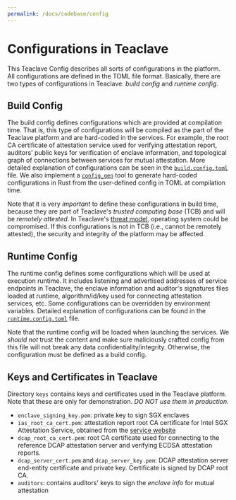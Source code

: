 ```yaml
---
permalink: /docs/codebase/config
---
```


# Configurations in Teaclave

This Teaclave Config describes all sorts of configurations in the platform. All
configurations are defined in the TOML file format. Basically, there are two types
of configurations in Teaclave: *build config* and *runtime config*.

## Build Config

The build config defines configurations which are provided at compilation time.
That is, this type of configurations will be compiled as the part of the
Teaclave platform and are hard-coded in the services. For example, the root CA
certificate of attestation service used for verifying attestation report,
auditors' public keys for verification of enclave information, and topological
graph of connections between services for mutual attestation. More detailed
explanation of configurations can be seen in the
[`build.config.toml`](https://github.com/apache/incubator-teaclave/blob/master/config/build.config.toml)
file. We also implement a
[`config_gen`](https://github.com/apache/incubator-teaclave/tree/master/config/config_gen)
tool to generate hard-coded configurations in Rust
from the user-defined config in TOML at compilation time.

Note that it is very *important* to define these configurations in build time,
because they are part of Teaclave's *trusted computing base* (TCB) and will be
*remotely attested*. In Teaclave's [threat model](../docs/threat-model.md),
operating system could be compromised. If this configurations is not in TCB
(i.e., cannot be remotely attested), the security and integrity of the platform
may be affected.

## Runtime Config

The runtime config defines some configurations which will be used at execution
runtime. It includes listening and advertised addresses of service endpoints in
Teaclave, the enclave information and auditor's signatures files loaded at
runtime, algorithm/id/key used for connecting attestation services, etc.
Some configurations can be overridden by environment variables. Detailed
explanation of configurations can be found in the
[`runtime.config.toml`](https://github.com/apache/incubator-teaclave/blob/master/config/runtime.config.toml) file.


Note that the runtime config will be loaded when launching the services. We
*should not* trust the content and make sure maliciously crafted config from
this file will not break any data confidentiality/integrity. Otherwise, the
configuration must be defined as a build config.

## Keys and Certificates in Teaclave

Directory `keys` contains keys and certificates used in the Teaclave platform.
Note that these are only for demonstration. *DO NOT use them in production.*

- `enclave_signing_key.pem`: private key to sign SGX enclaves
- `ias_root_ca_cert.pem`: attestation report root CA certificate for Intel SGX
  Attestation Service, obtained from the
  [service website](https://api.portal.trustedservices.intel.com/EPID-attestation)
- `dcap_root_ca_cert.pem`: root CA certificate used for connecting to the
  reference DCAP attestation server and verifying ECDSA attestation reports.
- `dcap_server_cert.pem` and `dcap_server_key.pem`: DCAP attestation server
  end-entity certificate and private key. Certificate is signed by DCAP root CA.
- `auditors`: contains auditors' keys to sign the *enclave info* for mutual
  attestation

